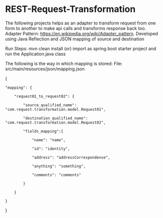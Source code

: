 # REST-Request-Transformation
The following projects helps as an adapter to transform request from one form to another to make api calls and transforms response back too.
Adapter Pattern: https://en.wikipedia.org/wiki/Adapter_pattern.
Developed using Java Reflection and JSON mapping of source and destination

Run Steps:
mvn clean install (or) import as spring boot starter project and run the Application.java class

The following is the way in which mapping is stored:
File: src/main/resources/json/mapping.json

{

	"mapping": {
	
		"request01_to_request02": {
		
			"source_qualified_name": "com.request.transformation.model.Request01",
			
			"destination_qualified_name": "com.request.transformation.model.Request02",
			
			"fields_mapping":{
			
				"name": "name",
				
				"id": "identity",
				
				"address": "addressCorrespondense",
				
				"anything": "something",
				
				"comments": "comments"
				
			}
			
		}
		
	}
	
}
